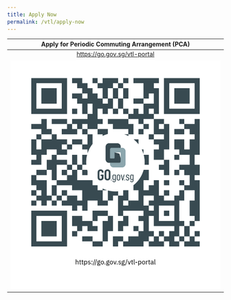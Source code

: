 ```yaml
---
title: Apply Now
permalink: /vtl/apply-now
---
```

<table>
  <thead>
    <tr>
      <th style="text-align:center;">Apply for Periodic Commuting Arrangement (PCA)</th>
		</tr>
	</thead>
	 <tbody>
    <tr>
      <td width="60%" style="text-align:center;"><a href="https://go.gov.sg/vtl-portal">https://go.gov.sg/vtl-portal</a></td>
		 </tr>
		  <td><a href="https://go.gov.sg/vtl-portal"><img src="/images/vtl_portal.png" alt="https://go.gov.sg/vtl-portal" title="https://go.gov.sg/vtl-portal"></a></td>
		 </tr>
		 </tbody>
		 </table>